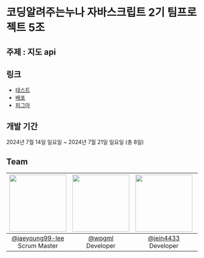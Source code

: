 # 코딩알려주는누나 자바스크립트 2기 팀프로젝트 5조

## 주제 : 지도 api

## 링크
- [테스트](http://www.naver.com/)
- [배포](https://codingsister-js-teamproject.netlify.app/)
- [피그마](https://www.figma.com/design/OaschMcLrot0yruH5uJ0eP/%EC%9E%90%EB%B0%94%EC%8A%A4%ED%81%AC%EB%A6%BD%ED%8A%B8-2%EA%B8%B0-5%EC%A1%B0?node-id=0-1&t=JYqZAI4Q6Tj9nX2v-1)

## 개발 기간
2024년 7월 14일 일요일 ~ 2024년 7월 21일 일요일 (총 8일)

## Team
|<img src="https://avatars.githubusercontent.com/u/84506439?v=4" width="150" height="150"/>|<img src="https://avatars.githubusercontent.com/u/93964175?v=4" width="150" height="150"/>|<img src="https://avatars.githubusercontent.com/u/174152392?v=4" width="150" height="150"/>|<img src="https://avatars.githubusercontent.com/u/154667059?v=4" width="150" height="150"/>|<img src="https://avatars.githubusercontent.com/u/46155632?v=4" width="150" height="150"/>|
|:-:|:-:|:-:|:-:|:-:|
|[@jaeyoung99-lee](https://github.com/jaeyoung99-lee)<br/>Scrum Master|[@wpgml](https://github.com/wpgml)<br/>Developer|[@jein4433](https://github.com/jein4433)<br/>Developer|[@hyun-june](https://github.com/hyun-june)<br/>Developer|[@ghd075](https://github.com/ghd075)<br/>Product Owner|
